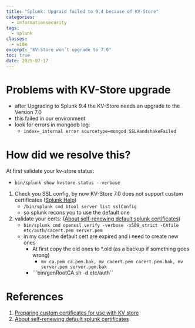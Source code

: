 ```yaml
---
title: "Splunk: Upgraid failed to 9.4 because of KV-Store"
categories: 
  - informationsecurity
tags:
  - splunk
classes: 
  - wide
excerpt: "KV-Store won´t upgrade to 7.0"
toc: true
date: 2025-07-17
---
```


# Problems with KV-Store upgrade

* after Upgrading to Splunk 9.4 the KV-Store needs an upgrade to the Version 7.0
* this failed in our environment
* look for errors in mongodb log:
   * ```index=_internal error sourcetype=mongod SSLHandshakeFailed```

# How did we resolve this?

At first validate your kv-store status:
* ```bin/splunk show kvstore-status --verbose```

1. Check you SSL config, by now KV-Store 7.0 does not support custom certificates ([Splunk Help][def])
   * ```/bin/splunk cmd btool server list sslConfig```
   * so splunk recons you to use the default one
2. validate your certs: ([About self-renewing default splunk certificates][def1])
   * ```bin/splunk cmd openssl verify -verbose -x509_strict -CAfile etc/auth/cacert.pem server.pem```
   * in my case the default cert are expired and i need to create new ones
      * At first copy the old ones to *.old (as a backup if something goes wrong)
         * ```mv ca.pem ca.pem.bak, mv cacert.pem cacert.pem.bak, mv server.pem server.pem.bak```
      * ```bin/genRootCA.sh -d etc/auth``

# References

1. [Preparing custom certificates for use with KV store][def]
2. [About self-renewing default splunk certificates][def1]

[def]: https://help.splunk.com/en/splunk-enterprise/administer/admin-manual/9.4/administer-the-app-key-value-store/preparing-custom-certificates-for-use-with-kv-store
[def1]:  https://splunk.my.site.com/customer/s/article/About-renewing-default-splunk-certificates